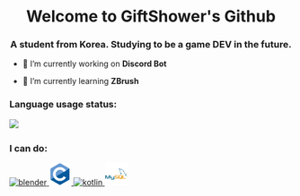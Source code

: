 <h1 align="center">Welcome to GiftShower's Github</h1>
<h3 align="center">A student from Korea. Studying to be a game DEV in the future.</h3>

- 🔭 I’m currently working on **Discord Bot**

- 🌱 I’m currently learning **ZBrush**


<h3 align="left">Language usage status:</h3>
<p align="left"> </a> <a href="https://wakatime.com"> <img src="https://wakatime.com/share/@4e951a7e-df2f-438a-9fe5-cb3a6fd0e859/c08bd2ff-37a4-45a0-bcae-738c5ad8d4ff.png" /> </a> </p>

<h3 align="left">I can do:</h3>
<p align="left"> <a href="https://www.blender.org/" target="_blank"> <img src="https://download.blender.org/branding/community/blender_community_badge_white.svg" alt="blender" width="40" height="40"/> </a> <a href="https://www.cprogramming.com/" target="_blank"> <img src="https://raw.githubusercontent.com/devicons/devicon/master/icons/c/c-original.svg" alt="c" width="40" height="40"/> </a> <a href="https://kotlinlang.org" target="_blank"> <img src="https://www.vectorlogo.zone/logos/kotlinlang/kotlinlang-icon.svg" alt="kotlin" width="40" height="40"/> </a> <a href="https://www.mysql.com/" target="_blank"> <img src="https://raw.githubusercontent.com/devicons/devicon/master/icons/mysql/mysql-original-wordmark.svg" alt="mysql" width="40" height="40"/> </a> </p>
